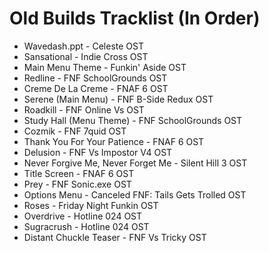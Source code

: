 # Old Builds Tracklist (In Order)
- Wavedash.ppt - Celeste OST
- Sansational - Indie Cross OST
- Main Menu Theme - Funkin' Aside OST
- Redline - FNF SchoolGrounds OST
- Creme De La Creme - FNAF 6 OST
- Serene (Main Menu) - FNF B-Side Redux OST
- Roadkill - FNF Online Vs OST
- Study Hall (Menu Theme) - FNF SchoolGrounds OST
- Cozmik - FNF 7quid OST
- Thank You For Your Patience - FNAF 6 OST
- Delusion - FNF Vs Impostor V4 OST
- Never Forgive Me, Never Forget Me - Silent Hill 3 OST
- Title Screen - FNAF 6 OST
- Prey - FNF Sonic.exe OST
- Options Menu - Canceled FNF: Tails Gets Trolled OST
- Roses - Friday Night Funkin OST
- Overdrive - Hotline 024 OST
- Sugracrush - Hotline 024 OST
- Distant Chuckle Teaser - FNF Vs Tricky OST